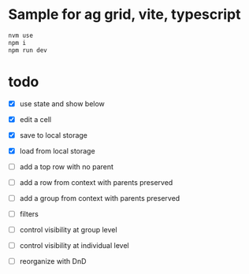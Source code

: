 # Sample for ag grid, vite, typescript
```bash
nvm use    
npm i    
npm run dev
```

# todo
-[x] use state and show below
-[x] edit a cell 
-[x] save to local storage
-[x] load from local storage
-[ ] add a top row with no parent
-[ ] add a row from context with parents preserved
-[ ] add a group from context with parents preserved
-[ ] filters
-[ ] control visibility at group level
-[ ] control visibility at individual level
-[ ] reorganize with DnD



